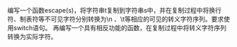 编写一个函数escape(s)，将字符串t复制到字符串s中，并在复制过程中将换行符、制表符等不可见字符分别转换为\n 、\t等相应的可见的转义字符序列。要求使用switch语句。
再编写一个具有相反功能的函数，在复制过程中将转义字符序列转换为实际字符。